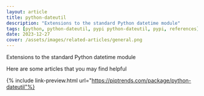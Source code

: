 ```yaml
---
layout: article
title: python-dateutil
description: "Extensions to the standard Python datetime module"
tags: [python, python-dateutil, pypi python-dateutil, pypi, references]
date: 2023-12-27
cover: /assets/images/related-articles/general.png
---
```


Extensions to the standard Python datetime module

Here are some articles that you may find helpful

{% include link-preview.html url="https://piptrends.com/package/python-dateutil"%}